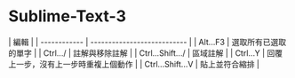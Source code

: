 # Sublime-Text-3
| 編輯 |
| ------------ | --------------------------- |
| Alt...F3 | 選取所有已選取的單字 |
| Ctrl.../ | 註解與移除註解 |
| Ctrl...Shift.../ | 區域註解 |
| Ctrl...Y | 回覆上一步，沒有上一步時重複上個動作 |
| Ctrl...Shift...V | 貼上並符合縮排 |


